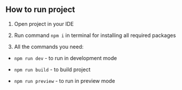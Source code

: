 ## How to run project  
  

1. Open project in your IDE  
  

2. Run command `npm i` in terminal for installing all required packages   
  

3. All the commands you need:  
  

  - `npm run dev` - to run in development mode  
  

  - `npm run build` - to build project  
  

  - `npm run preview` - to run in preview mode  
